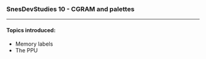 ### SnesDevStudies 10 - CGRAM and palettes

---

#### Topics introduced:

- Memory labels
- The PPU
